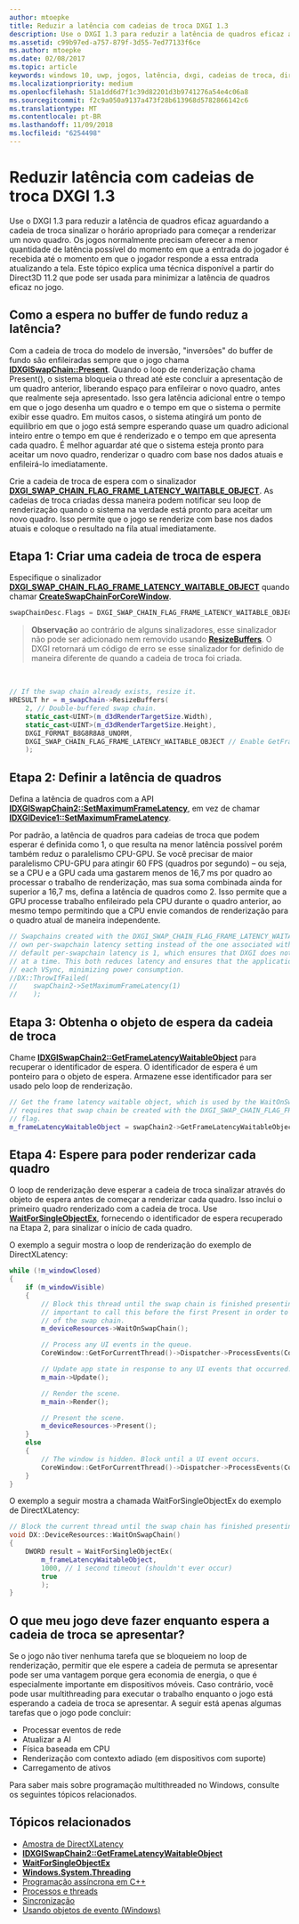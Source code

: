 ```yaml
---
author: mtoepke
title: Reduzir a latência com cadeias de troca DXGI 1.3
description: Use o DXGI 1.3 para reduzir a latência de quadros eficaz aguardando a cadeia de troca sinalizar o horário apropriado para começar a renderizar um novo quadro.
ms.assetid: c99b97ed-a757-879f-3d55-7ed77133f6ce
ms.author: mtoepke
ms.date: 02/08/2017
ms.topic: article
keywords: windows 10, uwp, jogos, latência, dxgi, cadeias de troca, directx
ms.localizationpriority: medium
ms.openlocfilehash: 51a1dd6d7f1c39d82201d3b9741276a54e4c06a8
ms.sourcegitcommit: f2c9a050a9137a473f28b613968d5782866142c6
ms.translationtype: MT
ms.contentlocale: pt-BR
ms.lasthandoff: 11/09/2018
ms.locfileid: "6254498"
---
```

# <a name="reduce-latency-with-dxgi-13-swap-chains"></a>Reduzir latência com cadeias de troca DXGI 1.3



Use o DXGI 1.3 para reduzir a latência de quadros eficaz aguardando a cadeia de troca sinalizar o horário apropriado para começar a renderizar um novo quadro. Os jogos normalmente precisam oferecer a menor quantidade de latência possível do momento em que a entrada do jogador é recebida até o momento em que o jogador responde a essa entrada atualizando a tela. Este tópico explica uma técnica disponível a partir do Direct3D 11.2 que pode ser usada para minimizar a latência de quadros eficaz no jogo.

## <a name="how-does-waiting-on-the-back-buffer-reduce-latency"></a>Como a espera no buffer de fundo reduz a latência?


Com a cadeia de troca do modelo de inversão, "inversões" do buffer de fundo são enfileiradas sempre que o jogo chama [**IDXGISwapChain::Present**](https://msdn.microsoft.com/library/windows/desktop/bb174576). Quando o loop de renderização chama Present(), o sistema bloqueia o thread até este concluir a apresentação de um quadro anterior, liberando espaço para enfileirar o novo quadro, antes que realmente seja apresentado. Isso gera latência adicional entre o tempo em que o jogo desenha um quadro e o tempo em que o sistema o permite exibir esse quadro. Em muitos casos, o sistema atingirá um ponto de equilíbrio em que o jogo está sempre esperando quase um quadro adicional inteiro entre o tempo em que é renderizado e o tempo em que apresenta cada quadro. É melhor aguardar até que o sistema esteja pronto para aceitar um novo quadro, renderizar o quadro com base nos dados atuais e enfileirá-lo imediatamente.

Crie a cadeia de troca de espera com o sinalizador [**DXGI\_SWAP\_CHAIN\_FLAG\_FRAME\_LATENCY\_WAITABLE\_OBJECT**](https://msdn.microsoft.com/library/windows/desktop/bb173076). As cadeias de troca criadas dessa maneira podem notificar seu loop de renderização quando o sistema na verdade está pronto para aceitar um novo quadro. Isso permite que o jogo se renderize com base nos dados atuais e coloque o resultado na fila atual imediatamente.

## <a name="step-1-create-a-waitable-swap-chain"></a>Etapa 1: Criar uma cadeia de troca de espera


Especifique o sinalizador [**DXGI\_SWAP\_CHAIN\_FLAG\_FRAME\_LATENCY\_WAITABLE\_OBJECT**](https://msdn.microsoft.com/library/windows/desktop/bb173076) quando chamar [**CreateSwapChainForCoreWindow**](https://msdn.microsoft.com/library/windows/desktop/hh404559).

```cpp
swapChainDesc.Flags = DXGI_SWAP_CHAIN_FLAG_FRAME_LATENCY_WAITABLE_OBJECT; // Enable GetFrameLatencyWaitableObject().
```

> **Observação**  ao contrário de alguns sinalizadores, esse sinalizador não pode ser adicionado nem removido usando [**ResizeBuffers**](https://msdn.microsoft.com/library/windows/desktop/bb174577). O DXGI retornará um código de erro se esse sinalizador for definido de maneira diferente de quando a cadeia de troca foi criada.

 

```cpp
// If the swap chain already exists, resize it.
HRESULT hr = m_swapChain->ResizeBuffers(
    2, // Double-buffered swap chain.
    static_cast<UINT>(m_d3dRenderTargetSize.Width),
    static_cast<UINT>(m_d3dRenderTargetSize.Height),
    DXGI_FORMAT_B8G8R8A8_UNORM,
    DXGI_SWAP_CHAIN_FLAG_FRAME_LATENCY_WAITABLE_OBJECT // Enable GetFrameLatencyWaitableObject().
    );
```

## <a name="step-2-set-the-frame-latency"></a>Etapa 2: Definir a latência de quadros


Defina a latência de quadros com a API [**IDXGISwapChain2::SetMaximumFrameLatency**](https://msdn.microsoft.com/library/windows/desktop/dn268313), em vez de chamar [**IDXGIDevice1::SetMaximumFrameLatency**](https://msdn.microsoft.com/library/windows/desktop/ff471334).

Por padrão, a latência de quadros para cadeias de troca que podem esperar é definida como 1, o que resulta na menor latência possível porém também reduz o paralelismo CPU-GPU. Se você precisar de maior paralelismo CPU-GPU para atingir 60 FPS (quadros por segundo) – ou seja, se a CPU e a GPU cada uma gastarem menos de 16,7 ms por quadro ao processar o trabalho de renderização, mas sua soma combinada ainda for superior a 16,7 ms, defina a latência de quadros como 2. Isso permite que a GPU processe trabalho enfileirado pela CPU durante o quadro anterior, ao mesmo tempo permitindo que a CPU envie comandos de renderização para o quadro atual de maneira independente.

```cpp
// Swapchains created with the DXGI_SWAP_CHAIN_FLAG_FRAME_LATENCY_WAITABLE_OBJECT flag use their
// own per-swapchain latency setting instead of the one associated with the DXGI device. The
// default per-swapchain latency is 1, which ensures that DXGI does not queue more than one frame
// at a time. This both reduces latency and ensures that the application will only render after
// each VSync, minimizing power consumption.
//DX::ThrowIfFailed(
//    swapChain2->SetMaximumFrameLatency(1)
//    );
```

## <a name="step-3-get-the-waitable-object-from-the-swap-chain"></a>Etapa 3: Obtenha o objeto de espera da cadeia de troca


Chame [**IDXGISwapChain2::GetFrameLatencyWaitableObject**](https://msdn.microsoft.com/library/windows/desktop/dn268309) para recuperar o identificador de espera. O identificador de espera é um ponteiro para o objeto de espera. Armazene esse identificador para ser usado pelo loop de renderização.

```cpp
// Get the frame latency waitable object, which is used by the WaitOnSwapChain method. This
// requires that swap chain be created with the DXGI_SWAP_CHAIN_FLAG_FRAME_LATENCY_WAITABLE_OBJECT
// flag.
m_frameLatencyWaitableObject = swapChain2->GetFrameLatencyWaitableObject();
```

## <a name="step-4-wait-before-rendering-each-frame"></a>Etapa 4: Espere para poder renderizar cada quadro


O loop de renderização deve esperar a cadeia de troca sinalizar através do objeto de espera antes de começar a renderizar cada quadro. Isso inclui o primeiro quadro renderizado com a cadeia de troca. Use [**WaitForSingleObjectEx**](https://msdn.microsoft.com/library/windows/desktop/ms687036), fornecendo o identificador de espera recuperado na Etapa 2, para sinalizar o início de cada quadro.

O exemplo a seguir mostra o loop de renderização do exemplo de DirectXLatency:

```cpp
while (!m_windowClosed)
{
    if (m_windowVisible)
    {
        // Block this thread until the swap chain is finished presenting. Note that it is
        // important to call this before the first Present in order to minimize the latency
        // of the swap chain.
        m_deviceResources->WaitOnSwapChain();

        // Process any UI events in the queue.
        CoreWindow::GetForCurrentThread()->Dispatcher->ProcessEvents(CoreProcessEventsOption::ProcessAllIfPresent);

        // Update app state in response to any UI events that occurred.
        m_main->Update();

        // Render the scene.
        m_main->Render();

        // Present the scene.
        m_deviceResources->Present();
    }
    else
    {
        // The window is hidden. Block until a UI event occurs.
        CoreWindow::GetForCurrentThread()->Dispatcher->ProcessEvents(CoreProcessEventsOption::ProcessOneAndAllPending);
    }
}
```

O exemplo a seguir mostra a chamada WaitForSingleObjectEx do exemplo de DirectXLatency:

```cpp
// Block the current thread until the swap chain has finished presenting.
void DX::DeviceResources::WaitOnSwapChain()
{
    DWORD result = WaitForSingleObjectEx(
        m_frameLatencyWaitableObject,
        1000, // 1 second timeout (shouldn't ever occur)
        true
        );
}
```

## <a name="what-should-my-game-do-while-it-waits-for-the-swap-chain-to-present"></a>O que meu jogo deve fazer enquanto espera a cadeia de troca se apresentar?


Se o jogo não tiver nenhuma tarefa que se bloqueiem no loop de renderização, permitir que ele espere a cadeia de permuta se apresentar pode ser uma vantagem porque gera economia de energia, o que é especialmente importante em dispositivos móveis. Caso contrário, você pode usar multithreading para executar o trabalho enquanto o jogo está esperando a cadeia de troca se apresentar. A seguir está apenas algumas tarefas que o jogo pode concluir:

-   Processar eventos de rede
-   Atualizar a AI
-   Física baseada em CPU
-   Renderização com contexto adiado (em dispositivos com suporte)
-   Carregamento de ativos

Para saber mais sobre programação multithreaded no Windows, consulte os seguintes tópicos relacionados.

## <a name="related-topics"></a>Tópicos relacionados


* [Amostra de DirectXLatency](http://go.microsoft.com/fwlink/p/?LinkID=317361)
* [**IDXGISwapChain2::GetFrameLatencyWaitableObject**](https://msdn.microsoft.com/library/windows/desktop/dn268309)
* [**WaitForSingleObjectEx**](https://msdn.microsoft.com/library/windows/desktop/ms687036)
* [**Windows.System.Threading**](https://msdn.microsoft.com/library/windows/apps/br229642)
* [Programação assíncrona em C++](https://msdn.microsoft.com/library/windows/apps/mt187334)
* [Processos e threads](https://msdn.microsoft.com/library/windows/desktop/ms684841)
* [Sincronização](https://msdn.microsoft.com/library/windows/desktop/ms686353)
* [Usando objetos de evento (Windows)](https://msdn.microsoft.com/library/windows/desktop/ms686915)

 

 




